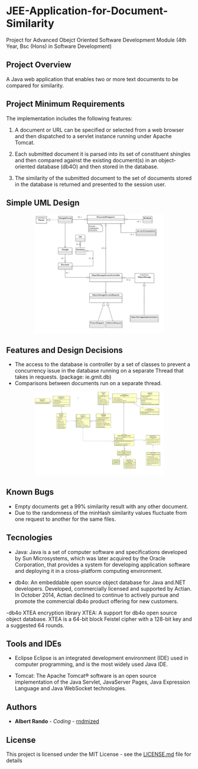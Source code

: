# JEE-Application-for-Document-Similarity
Project for Advanced Obejct Oriented Software Development Module (4th Year, Bsc (Hons) in Software Development) 

## Project Overview

A Java web application that enables two or more text documents to be compared for similarity.

## Project Minimum Requirements

The implementation includes the following features:

1. A document or URL can be specified or selected from a web browser and then
dispatched to a servlet instance running under Apache Tomcat.

2. Each submitted document it is parsed into its set of constituent shingles and
then compared against the existing document(s) in an object-oriented database (db4O)
and then stored in the database.

3. The similarity of the submitted document to the set of documents stored in the
database is returned and presented to the session user.

## Simple UML Design

<p align="center">
<img src="https://github.com/rndmized/JEE-Application-for-Document-Similarity/blob/master/UML%20Diagrams/design.png" width="350">
</p>

##  Features and Design Decisions

* The access to the database is controller by a set of classes to prevent a concurrency issue in the database running on a separate Thread that takes in requests. (package: ie.gmit.db)
* Comparisons between documents run on a separate thread.

<p align="center">
<img src="https://github.com/rndmized/JEE-Application-for-Document-Similarity/blob/master/UML%20Diagrams/DetailedUMLDesign.png" width="350">
</p>

## Known Bugs

* Empty documents get a 99% similarity result with any other document.
* Due to the randomness of the minHash similarity values fluctuate from one request to another for the same files.

## Tecnologies

- Java: Java is a set of computer software and specifications developed by Sun Microsystems, 
	which was later acquired by the Oracle Corporation, that provides a system for 
	developing application software and deploying it in a cross-platform computing 
	environment.

- db4o: An embeddable open source object database for Java and.NET developers. Developed, 
	commercially licensed and supported by Actian. In October 2014, Actian declined to 
	continue to actively pursue and promote the commercial db4o product offering for new 
	customers.

-db4o XTEA encryption library XTEA:  A support for db4o open source object database. XTEA is 
	a 64-bit block Feistel cipher with a 128-bit key and a suggested 64 rounds.

## Tools and IDEs

- Eclipse Eclipse is an integrated development environment (IDE) used in computer programming, 
	and is the most widely used Java IDE.

- Tomcat: The Apache Tomcat® software is an open source implementation of the Java Servlet, 
	JavaServer Pages, Java Expression Language and Java WebSocket technologies.

## Authors

* **Albert Rando** - *Coding* - [rndmized](https://github.com/rndmized)

## License

This project is licensed under the MIT License - see the [LICENSE.md](https://github.com/rndmized/JEE-Application-for-Document-Similarity/blob/master/LICENSE) file for details